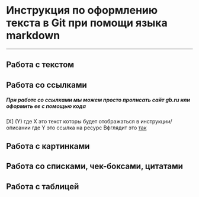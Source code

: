 # Инструкция по оформлению текста в Git при помощи языка markdown
___

## Работа с текстом


## Работа со ссылками

##### При работе со ссылками мы можем просто прописать сайт gb.ru или оформить ее с помощью кода
[X] (Y) 
где X это текст которы будет отображаться в инструкции/описании
где Y это ссылка на ресурс
Вфглядит это [так](gb.ru)

## Работа с картинками



## Работа со списками, чек-боксами, цитатами



## Работа с таблицей



## 



## 
